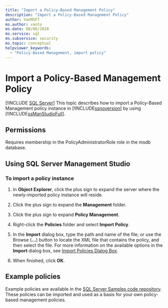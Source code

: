 ```yaml
---
title: "Import a Policy-Based Management Policy"
description: "Import a Policy-Based Management Policy"
author: VanMSFT
ms.author: vanto
ms.date: 08/06/2020
ms.service: sql
ms.subservice: security
ms.topic: conceptual
helpviewer_keywords:
  - "Policy-Based Management, import policy"
---
```

# Import a Policy-Based Management Policy
 [!INCLUDE [SQL Server](../../includes/applies-to-version/sqlserver.md)]
  This topic describes how to import a Policy-Based Management policy instance in [!INCLUDE[ssnoversion](../../includes/ssnoversion-md.md)] by using [!INCLUDE[ssManStudioFull](../../includes/ssmanstudiofull-md.md)].  
  
## Permissions
 Requires membership in the PolicyAdministratorRole role in the msdb database.

  
##  Using SQL Server Management Studio  
  
### To import a policy instance  
  
1.  In **Object Explorer**, click the plus sign to expand the server where the newly-imported policy instance will reside.  
  
2.  Click the plus sign to expand the **Management** folder.  
  
3.  Click the plus sign to expand **Policy Management**.  
  
4.  Right-click the **Policies** folder and select **Import Policy**.  
  
5.  In the **Import** dialog box, type the path and name of the file; or use the Browse (**...**) button to locate the XML file that contains the policy, and then select the file. For more information on the available options in the **Import** dialog box, see [Import Policies Dialog Box](../../relational-databases/policy-based-management/import-policies-dialog-box.md).  
  
6.  When finished, click **OK**.  


## Example policies
 Example policies are available in the [SQL Server Samples code repository](https://github.com/microsoft/sql-server-samples/tree/master/samples/features/epm-framework/sample-policies). These policies can be imported and used as a basis for your own policy-based management policies.
